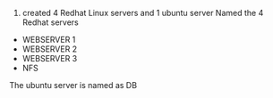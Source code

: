 1. created 4 Redhat Linux servers and 1 ubuntu server
   Named the 4 Redhat servers

- WEBSERVER 1
- WEBSERVER 2
- WEBSERVER 3
- NFS

The ubuntu server is named as DB
